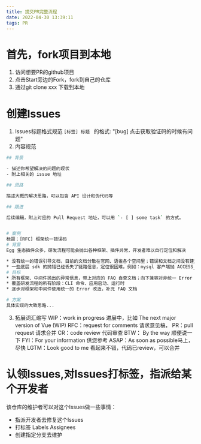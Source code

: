 ```yaml
---
title: 提交PR完整流程
date: 2022-04-30 13:39:11
tags: PR
---
```


# 首先，fork项目到本地
1. 访问想要PR的github项目
2. 点击Start旁边的Fork，fork到自己的仓库
3. 通过git clone xxx 下载到本地
   
# 创建Issues
1. Issues标题格式规范
`[标签] 标题 ` 的格式: "[bug] 点击获取验证码的时候有问题"
2. 内容规范
``` bash 
## 背景

- 描述你希望解决的问题的现状
- 附上相关的 issue 地址

## 思路

描述大概的解决思路，可以包含 API 设计和伪代码等

## 跟进

后续编辑，附上对应的 Pull Request 地址，可以用 `- [ ] some task` 的方式。


# 案例
标题：[RFC] 框架统一错误码
# 背景
Egg 生态插件众多，研发流程可能会抛出各种框架、插件异常，开发者难以自行定位和解决

* 没有统一的错误引导文档，目前的文档分散在官网、语雀各个空间里；错误和文档之间没有建立联系
* 一些底层 sdk 的抛错已经丢失了链路信息，定位很困难。例如：mysql 客户端抛 ACCESS_DENIED_ERROR，已经在最后环节，但是问题可能是在上层 SDK 的使用上
# 目标
* 所有框架、中间件抛出的异常信息，带上对应的 FAQ 自查文档；向下兼容对非统一 Error 的错误展示
* 覆盖研发流程的所有阶段：CLI 命令、应用启动、运行时
* 逐步对框架和中间件使用统一的 Error 改造，补充 FAQ 文档

# 方案
具体实现的大致思路...

``` 

3. 拓展词汇缩写
WIP：work in progress 进展中，比如 The next major version of Vue (WIP)
RFC：request for comments 请求意见稿，
PR：pull request 请求合并
CR：code review 代码审查
BTW： By the way 顺便说一下
FYI：For your information 供您参考
ASAP：As soon as possible马上，尽快
LGTM：Look good to me 看起来不错，代码已review，可以合并

# 认领Issues,对Issues打标签，指派给某个开发者
该仓库的维护者可以对这个Issues做一些事情：
* 指派开发者去修复这个Issues
* 打标签 Labels Assignees 
* 创建指定分支去维护
  

